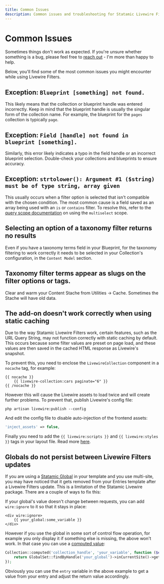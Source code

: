 ```yaml
---
title: Common Issues
description: Common issues and troubleshooting for Statamic Livewire Filters.
---
```


# Common Issues

Sometimes things don't work as expected. If you're unsure whether something is a bug, please feel free to [reach out](./support-pricing.md) - I'm more than happy to help.

Below, you'll find some of the most common issues you might encounter while using Livewire Filters.

## Exception: `Blueprint [something] not found.`

This likely means that the collection or blueprint handle was entered incorrectly. Keep in mind that the blueprint handle is usually the singular form of the collection name. For example, the blueprint for the `pages` collection is typically `page`.

## Exception: `Field [handle] not found in blueprint [something].`

Similarly, this error likely indicates a typo in the field handle or an incorrect blueprint selection. Double-check your collections and blueprints to ensure accuracy.

## Exception: `strtolower(): Argument #1 ($string) must be of type string, array given`

This usually occurs when a filter option is selected that isn't compatible with the chosen condition. The most common cause is a field saved as an array being used with an `is` or `contains` filter. To resolve this, refer to the [query scope documentation](./advanced/query-scopes.md) on using the `multiselect` scope.

## Selecting an option of a taxonomy filter returns no results

Even if you have a taxonomy terms field in your Blueprint, for the taxonomy filtering to work correctly it needs to be selected in your Collection's configuration, in the `Content Model` section.

## Taxonomy filter terms appear as slugs on the filter options or tags.

Clear and warm your Content Stache from Utilities -> Cache. Sometimes the Stache will have old data.

## The add-on doesn't work correctly when using static caching

Due to the way Statamic Livewire Filters work, certain features, such as the URL Query String, may not function correctly with static caching by default. This occurs because some filter values are preset on page load, and these values are then saved in the cached HTML response as Livewire's snapshot.

To prevent this, you need to enclose the `LivewireCollection` component in a `nocache` tag, for example:

```antlers
{{ nocache }}
    {{ livewire-collection:cars paginate="6" }}
{{ /nocache }}
```

However this will cause the Livewire assets to load twice and will create further problems. To prevent that, publish Livewire's config file:

```shell
php artisan livewire:publish --config
```

And edit the config file to disable auto-injection of the frontend assets:

```php
'inject_assets' => false,
```

Finally you need to add the `{{ livewire:scripts }}` and `{{ livewire:styles }}` tags in your layout file. Read more [here](https://github.com/jonassiewertsen/statamic-livewire?tab=readme-ov-file#livewire-scripts-and-styles).

## Globals do not persist between Livewire Filters updates

If you are using a [Statamic Global](https://statamic.dev/globals) in your template and you use multi-site, you may have noticed that it gets removed from your Entries template after a Livewire Filters update. This is a limitation of the Statamic Livewire package. There are a couple of ways to fix this:

If your global's value doesn't change between requests, you can add `wire:ignore` to it so that it stays in place:

```antlers
<div wire:ignore>
    {{ your_global:some_variable }}
</div>
```

However if you use the global in some sort of control flow operation, for example you only display it if something else is missing, the above won't work. In that case you can use a [computed value](https://statamic.dev/computed-values):

```php
Collection::computed('collection_handle', 'your_variable', function ($entry, $value) {
    return GlobalSet::findByHandle('your_global')->inCurrentSite()->get('your_variable');
});
```

Obviously you can use the `entry` variable in the above example to get a value from your entry and adjust the return value accordingly. 